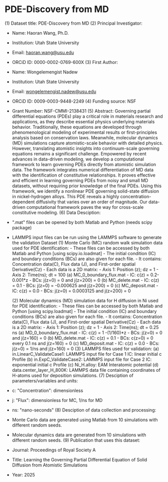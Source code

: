 # PDE-Discovery from MD
(1) Dataset title: PDE-Discovery from MD
(2) Principal Investigator: 
   - Name: Haoran Wang, Ph.D.
   - Institution: Utah State University
   - Email: haoran.wang@usu.edu
   - ORCiD ID: 0000-0002-0769-600X
(3) First Author:
   - Name: Wongelemengist Nadew  
   - Institution: Utah State University
   - Email: wongelemengist.nadew@usu.edu
   - ORCiD ID: 0009-0003-9448-2249
(4) Funding source: NSF 
   - Grant Number: NSF-CMMI-2138431
(5) Abstract:
Governing partial differential equations (PDEs) play a critical role in materials research and applications, as they describe essential physics underlying materials behavior. Traditionally, these equations are developed through phenomenological modeling of experimental results or first-principles analysis based on conservation laws. Meanwhile, molecular dynamics (MD) simulations capture atomistic-scale behavior with detailed physics. However, translating atomistic insights into continuum-scale governing equations remains a significant challenge. Empowered by recent advances in data-driven modeling, we develop a computational framework to learn governing PDEs directly from atomistic simulation data. The framework integrates numerical differentiation of MD data with the identification of constitutive relationships. It proves effective and efficient in learning governing PDEs from noisy and small MD datasets, without requiring prior knowledge of the final PDEs. Using this framework, we identify a nonlinear PDE governing solid-state diffusion in nickel-hydrogen alloys. This PDE reveals a highly concentration-dependent diffusivity that varies over an order of magnitude. Our data- driven computational framework paves the way for cross-scale constitutive modeling.
(6) Data Desciption:
   - ".mat" files can be opened by both Matlab and Python (needs scipy package)  
   - LAMMPS input files can be run using the LAMMPS software to generate the validation Dataset
      (1) Monte Carlo (MC) random walk simulation data  used for PDE identification:
         - These files can be accessed by both Matlab and Python [using scipy.io.loadmat]
         - The initial condition (IC) and boundary conditions (BCs) are also given for each file.
         - It contains: Concentration data(C), Flux data (J), and First-order spatial Derivative(Cz)
         - Each data is a 2D matrix: 
               - Axis 1: Position (z); dz = 1
               - Axis 2: Time(ns); dt = 100
            (a) MC_0_boundary_flux.mat
               - IC: c(z) = 0.2-0.001*z
               - BCs: j(z=0) = 0   and j(z=200) = 0 
            (b) MC_delete.mat
               - IC: c(z) = 0.1
               - BCs: j(z=0) = -0.000625      and j(z=200) = 0
            (c) MC_deposit.mat
               - IC: c(z) = 0.0
               - BCs: j(z=0) = 0.0003125    and j(z=200) = 0

      (2) Molecular dynamics (MD) simulation data for H diffusion in Ni used for PDE identification:
         - These files can be accessed by both Matlab and Python [using scipy.loadmat]
         - The initial condition (IC) and boundary conditions (BCs) are also given for each file.
         - It contains: Concentration data(C), Flux data (J), and First-order spatial Derivative(Cz)
         - Each data is a 2D matrix: 
               - Axis 1: Position (z); dz = 1
               - Axis 2: Time(ns); dt = 0.25 ns
            (a) MD_0_boundary_flux.mat
               - IC: c(z) = 1 -(1/160)*z
               - BCs: j(z=0) = 0   and j(z=160) = 0 
            (b) MD_delete.mat
               - IC: c(z) = 0.1
               - BCs: c(z=0) = 0 every 0.1 ns      and j(z=160) = 0
            (c) MD_deposit.mat
               - IC: c(z) = 0.0
               - BCs: j(z=0) = 1/ns    and j(z=160) = 0
      (3) LAMMPS files used for validation:
         (a) in.LinearC_ValidateCase1: LAMMPS input file for Case 1
            IC: linear initial c Profile
         (b) in.ExpC_ValidateCase2: LAMMPS input file for Case 2
            IC: exponential initial c Profile
         (c) Ni_H.alloy: EAM Interatomic potential
         (d) data.center_layer_H_800K: LAMMPS data file containing coordinates of H-atoms used for deposition simulations.
(7) Desciption of parameters/variables and units:
   - c: "Concentration": dimensionless
   - j: "Flux": dimensionless for MC, 1/ns for MD
   - ns: "nano-seconds"
(8) Desciption of data collection and processing:
   - Monte Carlo data are generated using Matlab from 10 simulations with different random seeds.
   - Molecular dynamics data are generated  from 10 simulations with different random seeds.
(9) Publication that uses this dataset:
   - Journal: Proceedings of Royal Society A
   - Title: Learning the Governing Partial Differential Equation of Solid Diffusion from Atomistic Simulations
   - Year: 2025
